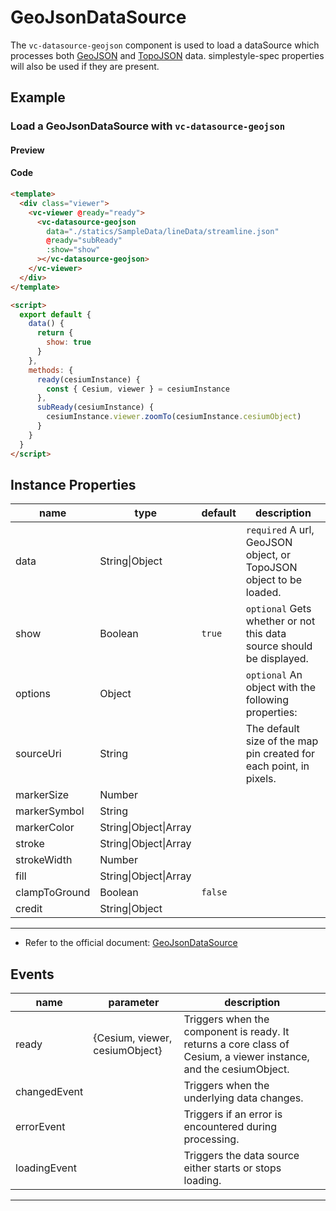 # GeoJsonDataSource

The `vc-datasource-geojson` component is used to load a dataSource which processes both [GeoJSON](https://geojson.org/) and [TopoJSON](https://github.com/topojson/topojson) data. simplestyle-spec properties will also be used if they are present.

## Example

### Load a GeoJsonDataSource with `vc-datasource-geojson`

#### Preview

<doc-preview>
  <template>
    <div class="viewer">
      <vc-viewer @ready="ready">
        <vc-datasource-geojson
          data="./statics/SampleData/lineData/streamline.json"
          @ready="subReady"
          :show="show"
        ></vc-datasource-geojson>
      </vc-viewer>
    </div>
  </template>

  <script>
    export default {
      data() {
        return {
          show: true
        }
      },
      methods: {
        ready(cesiumInstance) {
          const { Cesium, viewer } = cesiumInstance
        },
        subReady(cesiumInstance) {
          cesiumInstance.viewer.zoomTo(cesiumInstance.cesiumObject)
        }
      }
    }
  </script>
</doc-preview>

#### Code

```html
<template>
  <div class="viewer">
    <vc-viewer @ready="ready">
      <vc-datasource-geojson
        data="./statics/SampleData/lineData/streamline.json"
        @ready="subReady"
        :show="show"
      ></vc-datasource-geojson>
    </vc-viewer>
  </div>
</template>

<script>
  export default {
    data() {
      return {
        show: true
      }
    },
    methods: {
      ready(cesiumInstance) {
        const { Cesium, viewer } = cesiumInstance
      },
      subReady(cesiumInstance) {
        cesiumInstance.viewer.zoomTo(cesiumInstance.cesiumObject)
      }
    }
  }
</script>
```

## Instance Properties

| name          | type                  | default | description                                                          |
| ------------- | --------------------- | ------- | -------------------------------------------------------------------- |
| data          | String\|Object        |         | `required` A url, GeoJSON object, or TopoJSON object to be loaded.   |
| show          | Boolean               | `true`  | `optional` Gets whether or not this data source should be displayed. |
| options       | Object                |         | `optional` An object with the following properties:                  |
| sourceUri     | String                |         | The default size of the map pin created for each point, in pixels.   |
| markerSize    | Number                |         |                                                                      |
| markerSymbol  | String                |         |                                                                      |
| markerColor   | String\|Object\|Array |         |                                                                      |
| stroke        | String\|Object\|Array |         |                                                                      |
| strokeWidth   | Number                |         |                                                                      |
| fill          | String\|Object\|Array |         |                                                                      |
| clampToGround | Boolean               | `false` |                                                                      |
| credit        | String\|Object        |         |                                                                      |

---

- Refer to the official document: [GeoJsonDataSource](https://cesium.com/docs/cesiumjs-ref-doc/GeoJsonDataSource.html)

## Events

| name         | parameter                      | description                                                                                                       |
| ------------ | ------------------------------ | ----------------------------------------------------------------------------------------------------------------- |
| ready        | {Cesium, viewer, cesiumObject} | Triggers when the component is ready. It returns a core class of Cesium, a viewer instance, and the cesiumObject. |
| changedEvent |                                | Triggers when the underlying data changes.                                                                        |
| errorEvent   |                                | Triggers if an error is encountered during processing.                                                            |
| loadingEvent |                                | Triggers the data source either starts or stops loading.                                                          |

---
